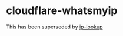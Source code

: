 # cloudflare-whatsmyip

This has been superseded by [ip-lookup](https://github.com/amodm/ip-lookup)
